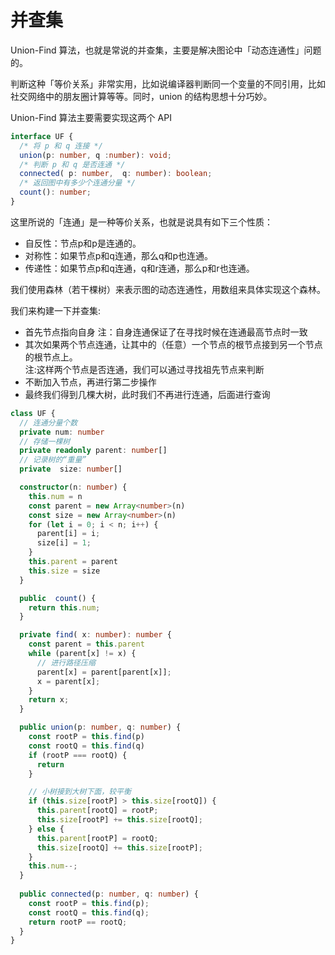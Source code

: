 # 并查集

Union-Find 算法，也就是常说的并查集，主要是解决图论中「动态连通性」问题的。

判断这种「等价关系」非常实用，比如说编译器判断同一个变量的不同引用，比如社交网络中的朋友圈计算等等。同时，union 的结构思想十分巧妙。


Union-Find 算法主要需要实现这两个 API
```ts
interface UF {
  /* 将 p 和 q 连接 */
  union(p: number, q :number): void;
  /* 判断 p 和 q 是否连通 */
  connected( p: number,  q: number): boolean;
  /* 返回图中有多少个连通分量 */
  count(): number;
}
```

这里所说的「连通」是一种等价关系，也就是说具有如下三个性质：
- 自反性：节点p和p是连通的。
- 对称性：如果节点p和q连通，那么q和p也连通。
- 传递性：如果节点p和q连通，q和r连通，那么p和r也连通。

我们使用森林（若干棵树）来表示图的动态连通性，用数组来具体实现这个森林。

我们来构建一下并查集:
 - 首先节点指向自身
   注：自身连通保证了在寻找时候在连通最高节点时一致
 - 其次如果两个节点连通，让其中的（任意）一个节点的根节点接到另一个节点的根节点上。   
   注:这样两个节点是否连通，我们可以通过寻找祖先节点来判断
 - 不断加入节点，再进行第二步操作
 - 最终我们得到几棵大树，此时我们不再进行连通，后面进行查询
   

```ts
class UF {
  // 连通分量个数
  private num: number
  // 存储一棵树
  private readonly parent: number[]
  // 记录树的“重量”
  private  size: number[]

  constructor(n: number) {
    this.num = n
    const parent = new Array<number>(n)
    const size = new Array<number>(n)
    for (let i = 0; i < n; i++) {
      parent[i] = i;
      size[i] = 1;
    }
    this.parent = parent
    this.size = size
  }

  public  count() {
    return this.num;
  }

  private find( x: number): number {
    const parent = this.parent
    while (parent[x] != x) {
      // 进行路径压缩
      parent[x] = parent[parent[x]];
      x = parent[x];
    }
    return x;
  }

  public union(p: number, q: number) {
    const rootP = this.find(p)
    const rootQ = this.find(q)
    if (rootP === rootQ) {
      return
    }

    // 小树接到大树下面，较平衡
    if (this.size[rootP] > this.size[rootQ]) {
      this.parent[rootQ] = rootP;
      this.size[rootP] += this.size[rootQ];
    } else {
      this.parent[rootP] = rootQ;
      this.size[rootQ] += this.size[rootP];
    }
    this.num--;
  }
  
  public connected(p: number, q: number) {
    const rootP = this.find(p);
    const rootQ = this.find(q);
    return rootP == rootQ;
  }
}
```